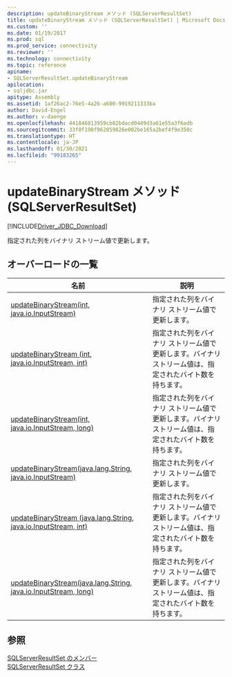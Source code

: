 ```yaml
---
description: updateBinaryStream メソッド (SQLServerResultSet)
title: updateBinaryStream メソッド (SQLServerResultSet) | Microsoft Docs
ms.custom: ''
ms.date: 01/19/2017
ms.prod: sql
ms.prod_service: connectivity
ms.reviewer: ''
ms.technology: connectivity
ms.topic: reference
apiname:
- SQLServerResultSet.updateBinaryStream
apilocation:
- sqljdbc.jar
apitype: Assembly
ms.assetid: 1af26ac2-76e5-4a26-a600-9919211333ba
author: David-Engel
ms.author: v-daenge
ms.openlocfilehash: 441846813959cb82bdacd0449d3a61e55a3f6adb
ms.sourcegitcommit: 33f0f190f962059826e002be165a2bef4f9e350c
ms.translationtype: HT
ms.contentlocale: ja-JP
ms.lasthandoff: 01/30/2021
ms.locfileid: "99183265"
---
```

# <a name="updatebinarystream-method-sqlserverresultset"></a>updateBinaryStream メソッド (SQLServerResultSet)
[!INCLUDE[Driver_JDBC_Download](../../../includes/driver_jdbc_download.md)]

  指定された列をバイナリ ストリーム値で更新します。  
  
## <a name="overload-list"></a>オーバーロードの一覧  
  
|名前|説明|  
|----------|-----------------|  
|[updateBinaryStream(int, java.io.InputStream)](../../../connect/jdbc/reference/updatebinarystream-method-int-java-io-inputstream.md)|指定された列をバイナリ ストリーム値で更新します。|  
|[updateBinaryStream (int, java.io.InputStream, int)](../../../connect/jdbc/reference/updatebinarystream-method-int-java-io-inputstream-int.md)|指定された列をバイナリ ストリーム値で更新します。バイナリ ストリーム値は、指定されたバイト数を持ちます。|  
|[updateBinaryStream(int, java.io.InputStream, long)](../../../connect/jdbc/reference/updatebinarystream-method-int-java-io-inputstream-long.md)|指定された列をバイナリ ストリーム値で更新します。バイナリ ストリーム値は、指定されたバイト数を持ちます。|  
|[updateBinaryStream(java.lang.String, java.io.InputStream)](../../../connect/jdbc/reference/updatebinarystream-method-java-lang-string-java-io-inputstream.md)|指定された列をバイナリ ストリーム値で更新します。|  
|[updateBinaryStream (java.lang.String, java.io.InputStream, int)](../../../connect/jdbc/reference/updatebinarystream-method-java-lang-string-java-io-inputstream-int.md)|指定された列をバイナリ ストリーム値で更新します。バイナリ ストリーム値は、指定されたバイト数を持ちます。|  
|[updateBinaryStream(java.lang.String, java.io.InputStream, long)](../../../connect/jdbc/reference/updatebinarystream-method-java-lang-string-java-io-inputstream-long.md)|指定された列をバイナリ ストリーム値で更新します。バイナリ ストリーム値は、指定されたバイト数を持ちます。|  
  
## <a name="see-also"></a>参照  
 [SQLServerResultSet のメンバー](../../../connect/jdbc/reference/sqlserverresultset-members.md)   
 [SQLServerResultSet クラス](../../../connect/jdbc/reference/sqlserverresultset-class.md)  
  
  
